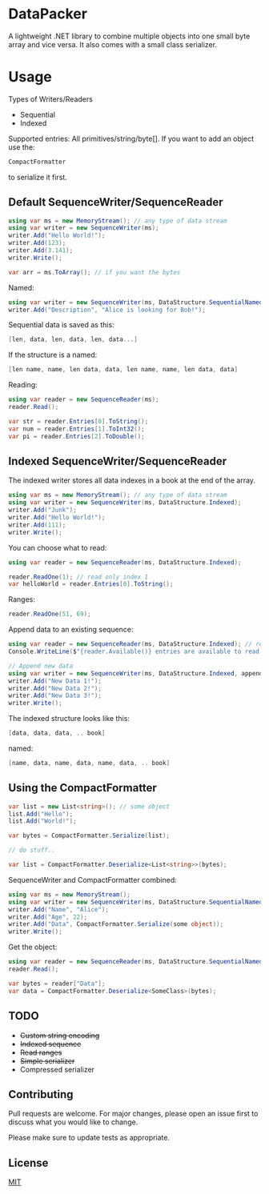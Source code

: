 # DataPacker

A lightweight .NET library to combine multiple objects into one small byte array and vice versa. It also comes with a small class serializer.

# Usage

Types of Writers/Readers

* Sequential
* Indexed

Supported entries: All primitives/string/byte[]. 
If you want to add an object use the:

```C#
CompactFormatter
```

to serialize it first.

## Default SequenceWriter/SequenceReader

```C#
using var ms = new MemoryStream(); // any type of data stream
using var writer = new SequenceWriter(ms);
writer.Add("Hello World!");
writer.Add(123);
writer.Add(3.141);
writer.Write();

var arr = ms.ToArray(); // if you want the bytes
```

Named:
```C#
using var writer = new SequenceWriter(ms, DataStructure.SequentialNamed);
writer.Add("Description", "Alice is looking for Bob!");
```

Sequential data is saved as this:
```C#
[len, data, len, data, len, data...]
```

If the structure is a named:
```C#
[len name, name, len data, data, len name, name, len data, data]
```

Reading:
```C#
using var reader = new SequenceReader(ms);
reader.Read();

var str = reader.Entries[0].ToString();
var num = reader.Entries[1].ToInt32();
var pi = reader.Entries[2].ToDouble();
```

## Indexed SequenceWriter/SequenceReader

The indexed writer stores all data indexes in a book at the end of the array.

```C#
using var ms = new MemoryStream(); // any type of data stream
using var writer = new SequenceWriter(ms, DataStructure.Indexed);
writer.Add("Junk");
writer.Add("Hello World!");
writer.Add(111);
writer.Write();
```

You can choose what to read:

```C#
using var reader = new SequenceReader(ms, DataStructure.Indexed);

reader.ReadOne(1); // read only index 1
var helloWorld = reader.Entries[0].ToString();
```
Ranges:
```C#
reader.ReadOne(51, 69);
```

Append data to an existing sequence:

```C#
using var reader = new SequenceReader(ms, DataStructure.Indexed); // read the book
Console.WriteLine($"{reader.Available()} entries are available to read!");

// Append new data
using var writer = new SequenceWriter(ms, DataStructure.Indexed, appendReader: reader);
writer.Add("New Data 1!");
writer.Add("New Data 2!");
writer.Add("New Data 3!");
writer.Write();
```

The indexed structure looks like this:
```C#
[data, data, data, .. book]
```
named:
```C#
[name, data, name, data, name, data, .. book]
```
## Using the CompactFormatter

```C#
var list = new List<string>(); // some object
list.Add("Hello");
list.Add("World!");

var bytes = CompactFormatter.Serialize(list);

// do stuff..

var list = CompactFormatter.Deserialize<List<string>>(bytes);
```

SequenceWriter and CompactFormatter combined:
```C#
using var ms = new MemoryStream();
using var writer = new SequenceWriter(ms, DataStructure.SequentialNamed);
writer.Add("Name", "Alice");
writer.Add("Age", 22);
writer.Add("Data", CompactFormatter.Serialize(some object));
writer.Write();
```

Get the object:
```C#
using var reader = new SequenceReader(ms, DataStructure.SequentialNamed);
reader.Read();

var bytes = reader["Data"];
var data = CompactFormatter.Deserialize<SomeClass>(bytes);
```

## TODO

* ~~Custom string encoding~~
* ~~Indexed sequence~~
* ~~Read ranges~~
* ~~Simple serializer~~
* Compressed serializer


## Contributing
Pull requests are welcome. For major changes, please open an issue first to discuss what you would like to change.

Please make sure to update tests as appropriate.

## License
[MIT](https://choosealicense.com/licenses/mit/)
